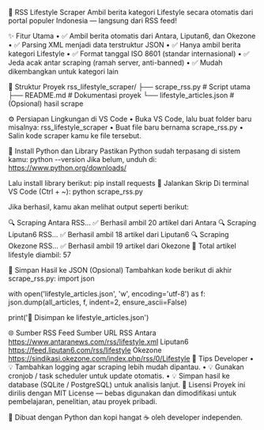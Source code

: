 📰 RSS Lifestyle Scraper
Ambil berita kategori Lifestyle secara otomatis dari portal populer Indonesia — langsung dari RSS feed!

✨ Fitur Utama
•	✅ Ambil berita otomatis dari Antara, Liputan6, dan Okezone
•	✅ Parsing XML menjadi data terstruktur JSON
•	✅ Hanya ambil berita kategori Lifestyle
•	✅ Format tanggal ISO 8601 (standar internasional)
•	✅ Jeda acak antar scraping (ramah server, anti-banned)
•	✅ Mudah dikembangkan untuk kategori lain

🧩 Struktur Proyek
rss_lifestyle_scraper/
├── scrape_rss.py     # Script utama
├── README.md         # Dokumentasi proyek
└── lifestyle_articles.json  # (Opsional) hasil scrape

⚙️ Persiapan Lingkungan di VS Code
• Buka VS Code, lalu buat folder baru misalnya: rss_lifestyle_scraper
• Buat file baru bernama scrape_rss.py
• Salin kode scraper kamu ke file tersebut.

🐍 Install Python dan Library
Pastikan Python sudah terpasang di sistem kamu:
python --version
Jika belum, unduh di: https://www.python.org/downloads/

Lalu install library berikut:
pip install requests
🚀 Jalankan Skrip
Di terminal VS Code (Ctrl + ~):
python scrape_rss.py

Jika berhasil, kamu akan melihat output seperti berikut:

🔍 Scraping Antara RSS...
✅ Berhasil ambil 20 artikel dari Antara
🔍 Scraping Liputan6 RSS...
✅ Berhasil ambil 18 artikel dari Liputan6
🔍 Scraping Okezone RSS...
✅ Berhasil ambil 19 artikel dari Okezone
📰 Total artikel lifestyle diambil: 57

💾 Simpan Hasil ke JSON (Opsional)
Tambahkan kode berikut di akhir scrape_rss.py:
import json

with open('lifestyle_articles.json', 'w', encoding='utf-8') as f:
    json.dump(all_articles, f, indent=2, ensure_ascii=False)

print('💾 Disimpan ke lifestyle_articles.json')

🌐 Sumber RSS Feed
Sumber	URL RSS
Antara	https://www.antaranews.com/rss/lifestyle.xml
Liputan6	https://feed.liputan6.com/rss/lifestyle
Okezone	https://sindikasi.okezone.com/index.php/rss/0/Lifestyle
🧠 Tips Developer
•	💡 Tambahkan logging agar scraping lebih mudah dipantau.
•	💡 Gunakan cronjob / task scheduler untuk update otomatis.
•	💡 Simpan hasil ke database (SQLite / PostgreSQL) untuk analisis lanjut.
📄 Lisensi
Proyek ini dirilis dengan MIT License — bebas digunakan dan dimodifikasi untuk pembelajaran, penelitian, atau proyek pribadi.

🧡 Dibuat dengan Python dan kopi hangat ☕ oleh developer independen.

